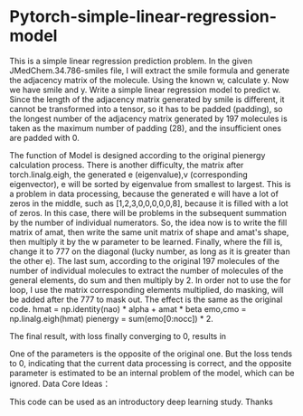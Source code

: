 # Pytorch-simple-linear-regression-model

This is a simple linear regression prediction problem. In the given JMedChem.34.786-smiles file, I will extract the smile formula and generate the adjacency matrix of the molecule. Using the known w, calculate y.
Now we have smile and y. Write a simple linear regression model to predict w. 
Since the length of the adjacency matrix generated by smile is different, it cannot be transformed into a tensor, so it has to be padded (padding), so the longest number of the adjacency matrix generated by 197 molecules is taken as the maximum number of padding (28), and the insufficient ones are padded with 0.
 

 
 
The function of Model is designed according to the original pienergy calculation process. There is another difficulty, the matrix after torch.linalg.eigh, the generated e (eigenvalue),v (corresponding eigenvector), e will be sorted by eigenvalue from smallest to largest. This is a problem in data processing, because the generated e will have a lot of zeros in the middle, such as [1,2,3,0,0,0,0,0,8], because it is filled with a lot of zeros. In this case, there will be problems in the subsequent summation by the number of individual numerators. So, the idea now is to write the fill matrix of amat, then write the same unit matrix of shape and amat's shape, then multiply it by the w parameter to be learned. Finally, where the fill is, change it to 777 on the diagonal (lucky number, as long as it is greater than the other e).
The last sum, according to the original 197 molecules of the number of individual molecules to extract the number of molecules of the general elements, do sum and then multiply by 2. In order not to use the for loop, I use the matrix corresponding elements multiplied, do masking, will be added after the 777 to mask out. The effect is the same as the original code.
hmat = np.identity(nao) * alpha + amat * beta
    emo,cmo = np.linalg.eigh(hmat)
    pienergy = sum(emo[0:nocc]) * 2.




The final result, with loss finally converging to 0, results in 
 
One of the parameters is the opposite of the original one. But the loss tends to 0, indicating that the current data processing is correct, and the opposite parameter is estimated to be an internal problem of the model, which can be ignored.
Data Core Ideas：
 

This code can be used as an introductory deep learning study.
Thanks
